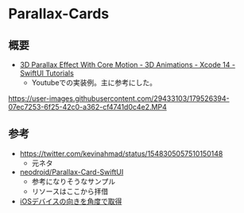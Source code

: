 # Parallax-Cards
## 概要
- [3D Parallax Effect With Core Motion \- 3D Animations \- Xcode 14 \- SwiftUI Tutorials](https://www.youtube.com/watch?v=MYKgC4VwCf0)
    - Youtubeでの実装例。主に参考にした。

https://user-images.githubusercontent.com/29433103/179526394-07ec7253-6f25-42c0-a362-cf4741d0c4e2.MP4

## 参考
- https://twitter.com/kevinahmad/status/1548305057510150148
    - 元ネタ
- [neodroid/Parallax\-Card\-SwiftUI](https://github.com/neodroid/Parallax-Card-SwiftUI)
    - 参考になりそうなサンプル
    - リソースはここから拝借
- [iOSデバイスの向きを角度で取得](https://qiita.com/yimajo/items/49bd534e8c257294a2e3)